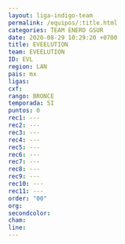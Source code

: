 ```yaml
---
layout: liga-indigo-team
permalink: /equipos/:title.html
categories: TEAM ENERO GSUR
date: 2020-08-29 10:29:20 +0700
title: EVEELUTION
team: EVEELUTION
ID: EVL
region: LAN
pais: mx
ligas: 
cxf: 
rango: BRONCE
temporada: SI
puntos: 0
rec1: ---
rec2: ---
rec3: ---
rec4: ---
rec5: ---
rec6: ---
rec7: ---
rec8: ---
rec9: ---
rec10: ---
rec11: ---
order: "00"
org: 
secondcolor: 
cham: 
line:
---
```

